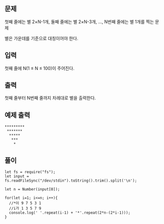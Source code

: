 ## 문제

첫째 줄에는 별 2×N-1개, 둘째 줄에는 별 2×N-3개, ..., N번째 줄에는 별 1개를 찍는 문제

별은 가운데를 기준으로 대칭이어야 한다.

## 입력

첫째 줄에 N(1 ≤ N ≤ 100)이 주어진다.

## 출력

첫째 줄부터 N번째 줄까지 차례대로 별을 출력한다.

## 예제 출력

```
*********
 *******
  *****
   ***
    *
```

## 풀이

```
let fs = require("fs");
let input = fs.readFileSync("/dev/stdin").toString().trim().split('\n');

let n = Number(input[0]);

for(let i=1; i<=n; i++){
  //*이 9 7 5 3 1
  //i가 1 3 5 7 9
  console.log(' '.repeat(i-1) + '*'.repeat(2*n-(2*i-1)));
}
```
